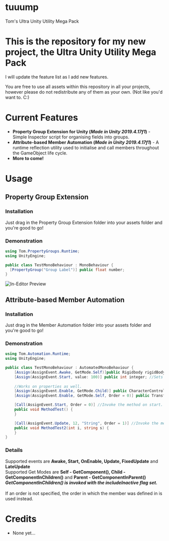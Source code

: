 # tuuump
Tom's Ultra Unity Utility Mega Pack
<h1>This is the repository for my new project, the <b>Ultra Unity Utility Mega Pack</b></h1>
<p>I will update the feature list as I add new features.</p>
<p>You are free to use all assets within this repository in all your projects, however please do not redistribute any of them as your own. (Not like you'd want to. C:)

<h1>Current Features</h1>
<ul>
  <li><b>Property Group Extension for Unity (<i>Made in Unity 2019.4.17f1</i>)</b> - Simple Inspector script for organising fields into groups.</li>
  <li><b>Attribute-based Member Automation (<i>Made in Unity 2019.4.17f1</i>)</b> - A runtime reflection utility used to initialise and call members throughout the GameObject life cycle.</li>
  <li><b>More to come!</b></li>
</ul>

<h1>Usage</h1>
<h2>Property Group Extension</h2>
<h3>Installation</h3>
<p>Just drag in the Property Group Extension folder into your assets folder and you're good to go!</p>

<h3>Demonstration</h3>

```csharp
using Tom.PropertyGroups.Runtime;
using UnityEngine;

public class TestMonoBehaviour : MonoBehaviour {
  [PropertyGroup("Group Label")] public float number;
}
```
<img alt="In-Editor Preview" src="https://i.imgur.com/3UCib4p.gif"/>

<h2>Attribute-based Member Automation</h2>
<h3>Installation</h3>
<p>Just drag in the Member Automation folder into your assets folder and you're good to go!</p>

<h3>Demonstration</h3>

```csharp
using Tom.Automation.Runtime;
using UnityEngine;

public class TestMonoBehaviour : AutomatedMonoBehaviour {
    [Assign(AssignEvent.Awake, GetMode.Self)]public Rigidbody rigidBody; //Calls GetComponent on the member in Awake.
    [Assign(AssignEvent.Start, value: 100)] public int integer; //Sets the value of the member to the value specified in Start.
    
    //Works on properties as well.
    [Assign(AssignEvent.Enable, GetMode.Child)] public CharacterController Controller { get; set; } //Calls GetComponentInChildren in OnEnable.
    [Assign(AssignEvent.Enable, GetMode.Self, Order = 0)] public Transform ObjectTransform { get; set; } //Execution order can be set by changing the Order property.

    [Call(AssignEvent.Start, Order = 0)] //Invoke the method on start.
    public void MethodTest() {
    }

    [Call(AssignEvent.Update, 12, "String", Order = 1)] //Invoke the method in Update with parameters.
    public void MethodTest2(int i, string s) { 
    }
}
```
<h3>Details</h3>
Supported events are <b>Awake, Start, OnEnable, Update, FixedUpdate</b> and <b>LateUpdate</b><br>
Supported Get Modes are <b>Self - GetComponent(), Child - GetComponentInChildren()</b> and <b>Parent - GetComponentInParent()</b><br>
<b><i>GetComponentInChildren() is invoked with the includeInactive flag set.</i></b>
<br><br>
If an order is not specified, the order in which the member was defined in is used instead. 

<h1>Credits</h1>
<ul>
  <li>None yet...</li>
</ul>

